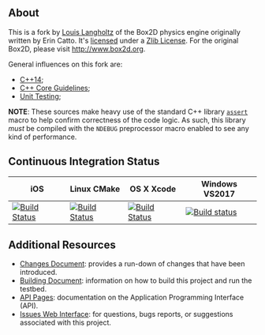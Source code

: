 ## About

This is a fork by [Louis Langholtz](https://github.com/louis-langholtz)
of the Box2D physics engine originally written by Erin Catto. It's
[licensed](https://github.com/louis-langholtz/Box2D/blob/dev/LICENSE.txt) under
a [Zlib License](https://opensource.org/licenses/Zlib). For the original Box2D, please visit http://www.box2d.org.

General influences on this fork are:
- [C++14](https://en.wikipedia.org/wiki/C%2B%2B14);
- [C++ Core Guidelines](https://github.com/isocpp/CppCoreGuidelines/blob/master/CppCoreGuidelines.md);
- [Unit Testing](https://en.wikipedia.org/wiki/Unit_testing);

**NOTE**: These sources make heavy use of the standard C++ library
[`assert`](http://en.cppreference.com/w/cpp/error/assert) macro to help confirm
correctness of the code logic. As such, this library *must* be compiled with
the `NDEBUG` preprocessor macro enabled to see any kind of performance.

## Continuous Integration Status

|iOS|Linux CMake|OS X Xcode|Windows VS2017|
|---|-----------|----------|--------------|
|[![Build Status](https://travis-ci.org/louis-langholtz/Box2D.svg?branch=iosfoo)](https://travis-ci.org/louis-langholtz/Box2D)|[![Build Status](https://travis-ci.org/louis-langholtz/Box2D.svg?branch=dev)](https://travis-ci.org/louis-langholtz/Box2D)|[![Build Status](https://travis-ci.org/louis-langholtz/Box2D.svg?branch=macosxfoo)](https://travis-ci.org/louis-langholtz/Box2D)|[![Build status](https://ci.appveyor.com/api/projects/status/q4q1y1g6ckqqpiev/branch/dev?svg=true)](https://ci.appveyor.com/project/louis-langholtz/box2d/branch/dev)|

## Additional Resources

- [Changes Document](https://github.com/louis-langholtz/Box2D/blob/dev/Changes.md):
  provides a run-down of changes that have been introduced.
- [Building Document](https://github.com/louis-langholtz/Box2D/blob/dev/INSTALL.md):
  information on how to build this project and run the testbed.
- [API Pages](http://louis-langholtz.github.io/Box2D/API/index.html): documentation on the Application Programming Interface (API).
- [Issues Web Interface](https://github.com/louis-langholtz/Box2D/issues):
  for questions, bugs reports, or suggestions associated with this project.
